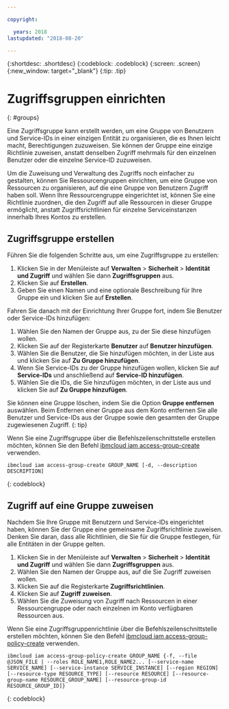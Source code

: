 ```yaml
---

copyright:

  years: 2018
lastupdated: "2018-08-20"

---
```


{:shortdesc: .shortdesc}
{:codeblock: .codeblock}
{:screen: .screen}
{:new_window: target="_blank"}
{:tip: .tip}


# Zugriffsgruppen einrichten
{: #groups}

Eine Zugriffsgruppe kann erstellt werden, um eine Gruppe von Benutzern und Service-IDs in einer einzigen Entität zu organisieren, die es Ihnen leicht macht, Berechtigungen zuzuweisen. Sie können der Gruppe eine einzige Richtlinie zuweisen, anstatt denselben Zugriff mehrmals für den einzelnen Benutzer oder die einzelne Service-ID zuzuweisen.

Um die Zuweisung und Verwaltung des Zugriffs noch einfacher zu gestalten, können Sie Ressourcengruppen einrichten, um eine Gruppe von Ressourcen zu organisieren, auf die eine Gruppe von Benutzern Zugriff haben soll. Wenn Ihre Ressourcengruppe eingerichtet ist, können Sie eine Richtlinie zuordnen, die den Zugriff auf alle Ressourcen in dieser Gruppe ermöglicht, anstatt Zugriffsrichtlinien für einzelne Serviceinstanzen innerhalb Ihres Kontos zu erstellen.  

## Zugriffsgruppe erstellen

Führen Sie die folgenden Schritte aus, um eine Zugriffsgruppe zu erstellen:

1. Klicken Sie in der Menüleiste auf **Verwalten** &gt; **Sicherheit** &gt; **Identität und Zugriff** und wählen Sie dann **Zugriffsgruppen** aus.
2. Klicken Sie auf **Erstellen**.
3. Geben Sie einen Namen und eine optionale Beschreibung für Ihre Gruppe ein und klicken Sie auf **Erstellen**.

Fahren Sie danach mit der Einrichtung Ihrer Gruppe fort, indem Sie Benutzer oder Service-IDs hinzufügen:

1. Wählen Sie den Namen der Gruppe aus, zu der Sie diese hinzufügen wollen.
2. Klicken Sie auf der Registerkarte **Benutzer** auf **Benutzer hinzufügen**. 
3. Wählen Sie die Benutzer, die Sie hinzufügen möchten, in der Liste aus und klicken Sie auf **Zu Gruppe hinzufügen**.
4. Wenn Sie Service-IDs zu der Gruppe hinzufügen wollen, klicken Sie auf **Service-IDs** und anschließend auf **Service-ID hinzufügen**.
5. Wählen Sie die IDs, die Sie hinzufügen möchten, in der Liste aus und klicken Sie auf **Zu Gruppe hinzufügen**.

Sie können eine Gruppe löschen, indem Sie die Option **Gruppe entfernen** auswählen. Beim Entfernen einer Gruppe aus dem Konto entfernen Sie alle Benutzer und Service-IDs aus der Gruppe sowie den gesamten der Gruppe zugewiesenen Zugriff.
{: tip}

Wenn Sie eine Zugriffsgruppe über die Befehlszeilenschnittstelle erstellen möchten, können Sie den Befehl [ibmcloud iam access-group-create](/docs/cli/reference/ibmcloud/cli_api_policy.html#ibmcloud_iam_access_group_create) verwenden.
```
ibmcloud iam access-group-create GROUP_NAME [-d, --description DESCRIPTION]
```
{: codeblock}


## Zugriff auf eine Gruppe zuweisen

Nachdem Sie Ihre Gruppe mit Benutzern und Service-IDs eingerichtet haben, können Sie der Gruppe eine gemeinsame Zugriffsrichtlinie zuweisen. Denken Sie daran, dass alle Richtlinien, die Sie für die Gruppe festlegen, für alle Entitäten in der Gruppe gelten.

1. Klicken Sie in der Menüleiste auf **Verwalten** &gt; **Sicherheit** &gt; **Identität und Zugriff** und wählen Sie dann **Zugriffsgruppen** aus.
2. Wählen Sie den Namen der Gruppe aus, auf die Sie Zugriff zuweisen wollen. 
3. Klicken Sie auf die Registerkarte **Zugriffsrichtlinien**.
4. Klicken Sie auf **Zugriff zuweisen**. 
5. Wählen Sie die Zuweisung von Zugriff nach Ressourcen in einer Ressourcengruppe oder nach einzelnen im Konto verfügbaren Ressourcen aus.

Wenn Sie eine Zugriffsgruppenrichtlinie über die Befehlszeilenschnittstelle erstellen möchten, können Sie den Befehl [ibmcloud iam access-group-policy-create](/docs/cli/reference/ibmcloud/cli_acct_org_role.html#ibmcloud_iam_access_group_policy_create) verwenden.
```
ibmcloud iam access-group-policy-create GROUP_NAME {-f, --file @JSON_FILE | --roles ROLE_NAME1,ROLE_NAME2... [--service-name SERVICE_NAME] [--service-instance SERVICE_INSTANCE] [--region REGION] [--resource-type RESOURCE_TYPE] [--resource RESOURCE] [--resource-group-name RESOURCE_GROUP_NAME] [--resource-group-id RESOURCE_GROUP_ID]}
```
{: codeblock}
